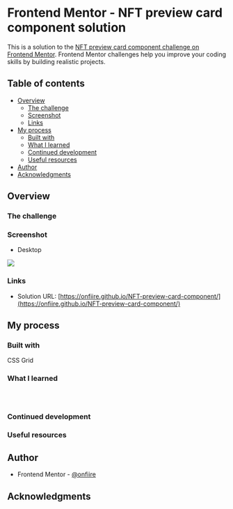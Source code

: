 # Frontend Mentor - NFT preview card component solution

This is a solution to the [NFT preview card component challenge on Frontend Mentor](https://www.frontendmentor.io/challenges/nft-preview-card-component-SbdUL_w0U). Frontend Mentor challenges help you improve your coding skills by building realistic projects. 

## Table of contents

- [Overview](#overview)
  - [The challenge](#the-challenge)
  - [Screenshot](#screenshot)
  - [Links](#links)
- [My process](#my-process)
  - [Built with](#built-with)
  - [What I learned](#what-i-learned)
  - [Continued development](#continued-development)
  - [Useful resources](#useful-resources)
- [Author](#author)
- [Acknowledgments](#acknowledgments)

## Overview

### The challenge



### Screenshot

- Desktop

![](design/1.jpeg)


### Links

- Solution URL: [https://onfiire.github.io/NFT-preview-card-component/](https://onfiire.github.io/NFT-preview-card-component/)


## My process

### Built with

CSS Grid

### What I learned


```html

```
```css

```
```js

```


### Continued development



### Useful resources



## Author


- Frontend Mentor - [@onfiire](https://www.frontendmentor.io/profile/onfiire)


## Acknowledgments
